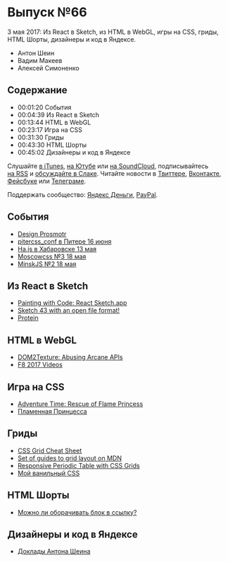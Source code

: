 # Выпуск №66

3 мая 2017: Из React в Sketch, из HTML в WebGL, игры на CSS, гриды, HTML Шорты, дизайнеры и код в Яндексе.

- Антон Шеин
- Вадим Макеев
- Алексей Симоненко

## Содержание

- 00:01:20 События
- 00:04:39 Из React в Sketch
- 00:13:44 HTML в WebGL
- 00:23:17 Игра на CSS
- 00:31:30 Гриды
- 00:43:30 HTML Шорты
- 00:45:02 Дизайнеры и код в Яндексе

Слушайте [в iTunes](https://itunes.apple.com/podcast/id1080500016), [на Ютубе](https://www.youtube.com/playlist?list=PLMBnwIwFEFHcwuevhsNXkFTcadeX5R1Go) или [на SoundCloud](https://soundcloud.com/web-standards), подписывайтесь [на RSS](https://web-standards.ru/podcast/feed/) и [обсуждайте в Слаке](http://slack.web-standards.ru/). Читайте новости в [Твиттере](https://twitter.com/webstandards_ru), [Вконтакте](https://vk.com/webstandards_ru), [Фейсбуке](https://www.facebook.com/webstandardsru) или [Телеграме](https://t.me/webstandards_ru).

Поддержать сообщество: [Яндекс Деньги](https://money.yandex.ru/to/41001119329753), [PayPal](https://www.paypal.me/pepelsbey).

## События

- [Design Prosmotr](http://designprosmotr.ru/)
- [pitercss_conf в Питере 16 июня](https://pitercss.com/)
- [Ha.js в Хабаровске 13 мая](http://hajs.ru/)
- [Moscowcss №3 18 мая](https://moscowcss.timepad.ru/event/480215/)
- [MinskJS №2 18 мая](https://minskjs.timepad.ru/event/479052/)

## Из React в Sketch

- [Painting with Code: React Sketch.app](http://airbnb.design/painting-with-code/)
- [Sketch 43 with an open file format!](https://medium.com/p/ae62e7e7c223)
- [Protein](http://theprotein.io/)

## HTML в WebGL

- [DOM2Texture: Abusing Arcane APIs](http://dassur.ma/things/dom2texture/)
- [F8 2017 Videos](https://developers.facebook.com/videos/?category=f8_2017)

## Игра на CSS

- [Adventure Time: Rescue of Flame Princess](http://minocernota.com/articles/pure_css_game/)
- [Пламенная Принцесса](http://ru.adventuretime.wikia.com/wiki/Пламенная_Принцесса)

## Гриды

- [CSS Grid Cheat Sheet](https://alialaa.github.io/css-grid-cheat-sheet/)
- [Set of guides to grid layout on MDN](http://gridbyexample.com/news/2017/03/07/grid-ships-in-firefox/)
- [Responsive Periodic Table with CSS Grids](https://codepen.io/dudleystorey/full/rmWMXY/)
- [Мой ванильный CSS](https://youtu.be/CaDnbOjXjRg)

## HTML Шорты

- [Можно ли оборачивать блок в ссылку?](https://youtu.be/JEItJ4nyl68?list=PLQJNT2fdCJngOj0mGZaTcZRyfSBTCWHe1)

## Дизайнеры и код в Яндексе

- [Доклады Антона Шеина](https://events.yandex.ru/lib/people/3421690/)

